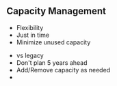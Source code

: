 ---
---
## Capacity Management
- Flexibility
- Just in time
- Minimize unused capacity

<aside class="notes">
  <ul>
    <li>vs legacy</li>
    <li>Don't plan 5 years ahead</li>
    <li>Add/Remove capacity as needed</li>
    <li></li>
  </ul>
</aside>
